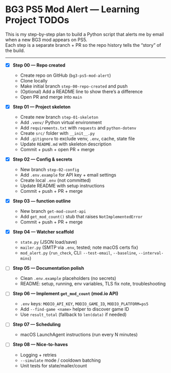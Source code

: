 # BG3 PS5 Mod Alert — Learning Project TODOs

This is my step-by-step plan to build a Python script that alerts me by email when a new BG3 mod appears on PS5.  
Each step is a separate branch + PR so the repo history tells the “story” of the build.

---

- [x] **Step 00 — Repo created**

  - Create repo on GitHub (`bg3-ps5-mod-alert`)
  - Clone locally
  - Make initial branch `step-00-repo-created` and push
  - (Optional) Add a README line to show there’s a difference
  - Open PR and merge into `main`

- [x] **Step 01 — Project skeleton**

  - Create new branch `step-01-skeleton`
  - Add `.venv/` Python virtual environment
  - Add `requirements.txt` with `requests` and `python-dotenv`
  - Create `src/` folder with `__init__.py`
  - Add `.gitignore` to exclude venv, `.env`, cache, state file
  - Update `README.md` with skeleton description
  - Commit + push + open PR + merge

- [x] **Step 02 — Config & secrets**

  - New branch `step-02-config`
  - Add `.env.example` for API key + email settings
  - Create local `.env` (not committed)
  - Update README with setup instructions
  - Commit + push + PR + merge

- [x] **Step 03 — function outline**

  - New branch `get-mod-count-api`
  - Add `get_mod_count()` stub that raises `NotImplementedError`
  - Commit + push + PR + merge

- [x] **Step 04 — Watcher scaffold**
  - `state.py` (JSON load/save)
  - `mailer.py` (SMTP via `.env`, tested; note macOS certs fix)
  - `mod_alert.py` (`run_check`, CLI: `--test-email`, `--baseline`, `--interval-mins`)
- [ ] **Step 05 — Documentation polish**
  - Clean `.env.example` placeholders (no secrets)
  - README: setup, running, env variables, TLS fix note, troubleshooting
- [ ] **Step 06 — Implement `get_mod_count` (mod.io API)**
  - `.env` keys: `MODIO_API_KEY`, `MODIO_GAME_ID`, `MODIO_PLATFORM=ps5`
  - Add `--find-game <name>` helper to discover game ID
  - Use `result_total` (fallback to `len(data)` if needed)
- [ ] **Step 07 — Scheduling**
  - macOS LaunchAgent instructions (run every N minutes)
- [ ] **Step 08 — Nice-to-haves**
  - Logging + retries
  - `--simulate` mode / cooldown batching
  - Unit tests for state/mailer/count
